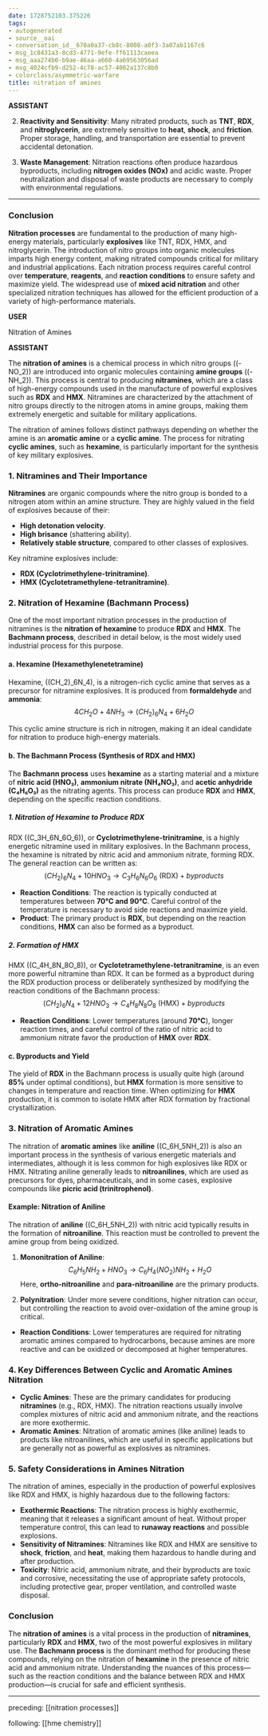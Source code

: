 ```yaml
---
date: 1728752103.375226
tags:
- autogenerated
- source__oai
- conversation_id__670a0a37-cb8c-8008-a0f3-3a07ab1167c6
- msg_1c8431a3-8cd3-4771-9efe-ff61113caeea
- msg_aaa274b0-b9ae-46aa-a660-4a69563056ad
- msg_4024cfb9-d252-4c78-ac57-4002a137c8b0
- colorclass/asymmetric-warfare
title: nitration of amines
---
```


**ASSISTANT**

2. **Reactivity and Sensitivity**: Many nitrated products, such as **TNT**, **RDX**, and **nitroglycerin**, are extremely sensitive to **heat**, **shock**, and **friction**. Proper storage, handling, and transportation are essential to prevent accidental detonation.

3. **Waste Management**: Nitration reactions often produce hazardous byproducts, including **nitrogen oxides (NOx)** and acidic waste. Proper neutralization and disposal of waste products are necessary to comply with environmental regulations.

---

### Conclusion

**Nitration processes** are fundamental to the production of many high-energy materials, particularly **explosives** like TNT, RDX, HMX, and nitroglycerin. The introduction of nitro groups into organic molecules imparts high energy content, making nitrated compounds critical for military and industrial applications. Each nitration process requires careful control over **temperature**, **reagents**, and **reaction conditions** to ensure safety and maximize yield. The widespread use of **mixed acid nitration** and other specialized nitration techniques has allowed for the efficient production of a variety of high-performance materials.


**USER**

Nitration of Amines


**ASSISTANT**

The **nitration of amines** is a chemical process in which nitro groups \((-NO_2)\) are introduced into organic molecules containing **amine groups** \((-NH_2)\). This process is central to producing **nitramines**, which are a class of high-energy compounds used in the manufacture of powerful explosives such as **RDX** and **HMX**. Nitramines are characterized by the attachment of nitro groups directly to the nitrogen atoms in amine groups, making them extremely energetic and suitable for military applications.

The nitration of amines follows distinct pathways depending on whether the amine is an **aromatic amine** or a **cyclic amine**. The process for nitrating **cyclic amines**, such as **hexamine**, is particularly important for the synthesis of key military explosives.

### 1. **Nitramines and Their Importance**
**Nitramines** are organic compounds where the nitro group is bonded to a nitrogen atom within an amine structure. They are highly valued in the field of explosives because of their:
- **High detonation velocity**.
- **High brisance** (shattering ability).
- **Relatively stable structure**, compared to other classes of explosives.

Key nitramine explosives include:
- **RDX (Cyclotrimethylene-trinitramine)**.
- **HMX (Cyclotetramethylene-tetranitramine)**.

### 2. **Nitration of Hexamine (Bachmann Process)**
One of the most important nitration processes in the production of nitramines is the **nitration of hexamine** to produce **RDX** and **HMX**. The **Bachmann process**, described in detail below, is the most widely used industrial process for this purpose.

#### a. **Hexamine (Hexamethylenetetramine)**  
Hexamine, \((CH_2)_6N_4\), is a nitrogen-rich cyclic amine that serves as a precursor for nitramine explosives. It is produced from **formaldehyde** and **ammonia**:
$$ 4CH_2O + 4NH_3 \rightarrow (CH_2)_6N_4 + 6H_2O $$

This cyclic amine structure is rich in nitrogen, making it an ideal candidate for nitration to produce high-energy materials.

#### b. **The Bachmann Process** (Synthesis of RDX and HMX)  
The **Bachmann process** uses **hexamine** as a starting material and a mixture of **nitric acid (HNO₃)**, **ammonium nitrate (NH₄NO₃)**, and **acetic anhydride (C₄H₆O₃)** as the nitrating agents. This process can produce **RDX** and **HMX**, depending on the specific reaction conditions. 

##### 1. **Nitration of Hexamine to Produce RDX**  
RDX \((C_3H_6N_6O_6)\), or **Cyclotrimethylene-trinitramine**, is a highly energetic nitramine used in military explosives. In the Bachmann process, the hexamine is nitrated by nitric acid and ammonium nitrate, forming RDX. The general reaction can be written as:
$$ (CH_2)_6N_4 + 10HNO_3 \rightarrow C_3H_6N_6O_6 \ (\text{RDX}) + byproducts $$

- **Reaction Conditions**: The reaction is typically conducted at temperatures between **70°C and 90°C**. Careful control of the temperature is necessary to avoid side reactions and maximize yield.
- **Product**: The primary product is **RDX**, but depending on the reaction conditions, **HMX** can also be formed as a byproduct.

##### 2. **Formation of HMX**  
HMX \((C_4H_8N_8O_8)\), or **Cyclotetramethylene-tetranitramine**, is an even more powerful nitramine than RDX. It can be formed as a byproduct during the RDX production process or deliberately synthesized by modifying the reaction conditions of the Bachmann process:
$$ (CH_2)_6N_4 + 12HNO_3 \rightarrow C_4H_8N_8O_8 \ (\text{HMX}) + byproducts $$

- **Reaction Conditions**: Lower temperatures (around **70°C**), longer reaction times, and careful control of the ratio of nitric acid to ammonium nitrate favor the production of **HMX** over **RDX**.

#### c. **Byproducts and Yield**
The yield of **RDX** in the Bachmann process is usually quite high (around **85%** under optimal conditions), but **HMX** formation is more sensitive to changes in temperature and reaction time. When optimizing for **HMX** production, it is common to isolate HMX after RDX formation by fractional crystallization.

### 3. **Nitration of Aromatic Amines**

The nitration of **aromatic amines** like **aniline** (\(C_6H_5NH_2\)) is also an important process in the synthesis of various energetic materials and intermediates, although it is less common for high explosives like RDX or HMX. Nitrating aniline generally leads to **nitroanilines**, which are used as precursors for dyes, pharmaceuticals, and in some cases, explosive compounds like **picric acid (trinitrophenol)**.

#### Example: Nitration of Aniline
The nitration of **aniline** (\(C_6H_5NH_2\)) with nitric acid typically results in the formation of **nitroaniline**. This reaction must be controlled to prevent the amine group from being oxidized.

1. **Mononitration of Aniline**:
   $$ C_6H_5NH_2 + HNO_3 \rightarrow C_6H_4(NO_2)NH_2 + H_2O $$
   Here, **ortho-nitroaniline** and **para-nitroaniline** are the primary products.

2. **Polynitration**:
   Under more severe conditions, higher nitration can occur, but controlling the reaction to avoid over-oxidation of the amine group is critical.

- **Reaction Conditions**: Lower temperatures are required for nitrating aromatic amines compared to hydrocarbons, because amines are more reactive and can be oxidized or decomposed at higher temperatures.

### 4. **Key Differences Between Cyclic and Aromatic Amines Nitration**

- **Cyclic Amines**: These are the primary candidates for producing **nitramines** (e.g., RDX, HMX). The nitration reactions usually involve complex mixtures of nitric acid and ammonium nitrate, and the reactions are more exothermic.
- **Aromatic Amines**: Nitration of aromatic amines (like aniline) leads to products like nitroanilines, which are useful in specific applications but are generally not as powerful as explosives as nitramines.

### 5. **Safety Considerations in Amines Nitration**

The nitration of amines, especially in the production of powerful explosives like RDX and HMX, is highly hazardous due to the following factors:
- **Exothermic Reactions**: The nitration process is highly exothermic, meaning that it releases a significant amount of heat. Without proper temperature control, this can lead to **runaway reactions** and possible explosions.
- **Sensitivity of Nitramines**: Nitramines like RDX and HMX are sensitive to **shock**, **friction**, and **heat**, making them hazardous to handle during and after production.
- **Toxicity**: Nitric acid, ammonium nitrate, and their byproducts are toxic and corrosive, necessitating the use of appropriate safety protocols, including protective gear, proper ventilation, and controlled waste disposal.

### Conclusion

The **nitration of amines** is a vital process in the production of **nitramines**, particularly **RDX** and **HMX**, two of the most powerful explosives in military use. The **Bachmann process** is the dominant method for producing these compounds, relying on the nitration of **hexamine** in the presence of nitric acid and ammonium nitrate. Understanding the nuances of this process—such as the reaction conditions and the balance between RDX and HMX production—is crucial for safe and efficient synthesis.


---

preceding: [[nitration processes]]  


following: [[hme chemistry]]